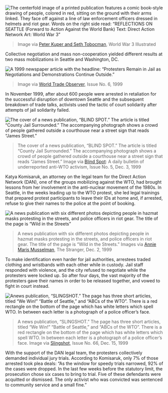 ![The centerfold image of a printed publication features a comic book-style drawing of people, colored in red, sitting on the ground with their arms linked. They face off against a line of law enforcement officers dressed in helmets and riot gear. Words on the right side read: “REFLECTIONS ON SEATTLE (Forward to Action Against the World Bank) Text: Direct Action Network Art: World War 3”](/assets/images/actions/jail-court-solidarity/seattle-wto/reflections-on-seattle.png)
> Image via [Peter Kuper and Seth Tobocman](https://www.pmpress.org/index.php?l=product_detail&p=636), World War 3 Illustrated

Collective negotiation and mass non-cooperation yielded different results at two mass mobilizations in Seattle and Washington, DC.

![A 1999 newspaper article with the headline: “Protesters Remain in Jail as Negotiations and Demonstrations Continue Outside.”](/assets/images/actions/jail-court-solidarity/seattle-wto/protestors-remain-in-jail.png)
> Image via [World Trade Observer](https://depts.washington.edu/wtohist/World_Trade_Obs/issue6/protesters.htm), Issue No. 6, 1999

In November 1999, after about 600 people were arrested in retaliation for the successful disruption of downtown Seattle and the subsequent breakdown of trade talks, activists used the tactic of court solidarity after attempts of jail solidarity failed.

![The cover of a news publication, “BLIND SPOT.” The article is titled “County Jail Surrounded.” The accompanying photograph shows a crowd of people gathered outside a courthouse near a street sign that reads “James Street.”](/assets/images/actions/jail-court-solidarity/seattle-wto/county-jail-surrounded.png)
> The cover of a news publication, “BLIND SPOT.” The article is titled “County Jail Surrounded.” The accompanying photograph shows a crowd of people gathered outside a courthouse near a street sign that reads “James Street.” Image via [Blind Spot](https://digitalcollections.lib.washington.edu/digital/collection/imlsmohai/id/11381/): A daily bulletin of underreported anti-WTO activism, Issue No. 5, Dec. 3, 1999

Katya Komisaruk, an attorney on the legal team for the Direct Action Network (DAN), one of the groups mobilizing against the WTO, had brought lessons from her involvement in the anti-nuclear movement of the 1980s. In Seattle, in the weeks leading up to the WTO protest, she led legal trainings that prepared protest participants to leave their IDs at home and, if arrested, refuse to give their names to the police at the point of booking.

![A news publication with six different photos depicting people in hazmat masks protesting in the streets, and police officers in riot gear. The title of the page is “Wild in the Streets”](/assets/images/actions/jail-court-solidarity/seattle-wto/wild-in-the-streets.png)
> A news publication with six different photos depicting people in hazmat masks protesting in the streets, and police officers in riot gear. The title of the page is “Wild in the Streets.” Images via [Annie Maris Musselman](https://www.thestranger.com/seattle/wild-in-the-streets/Content?oid=2683), The Stranger, Dec. 2, 1999

To make identification even harder for jail authorities, arrestees traded clothing and wristbands with each other while in custody. Jail staff responded with violence, and the city refused to negotiate while the protesters were locked up. So after four days, the vast majority of the protesters gave their names in order to be released together, and vowed to fight in court instead.

![Anews publication, “SLINGSHOT.” The page has three short articles, titled “We Win!” “Battle of Seattle,” and “ABCs of the WTO”. There is a red rectangle on the bottom of the page which has white letters which spell WTO. In between each letter is a photograph of a police officer’s face.](/assets/images/actions/jail-court-solidarity/seattle-wto/we-win.png)
> A news publication, “SLINGSHOT.” The page has three short articles, titled “We Win!” “Battle of Seattle,” and “ABCs of the WTO”. There is a red rectangle on the bottom of the page which has white letters which spell WTO. In between each letter is a photograph of a police officer’s face. Image via [Slingshot](https://slingshotcollective.org/issue-66-autumn-1999/), Issue No. 66, Dec. 15, 1999

With the support of the DAN legal team, the protesters collectively demanded individual jury trials. According to Komisaruk, only 7% of those arrested took plea deals: “As the window for speedy trials narrowed, 92% of the cases were dropped. In the last few weeks before the statutory limit, the prosecution chose six cases to bring to trial. Five of these defendants were acquitted or dismissed. The only activist who was convicted was sentenced to community service and a small fine.”
